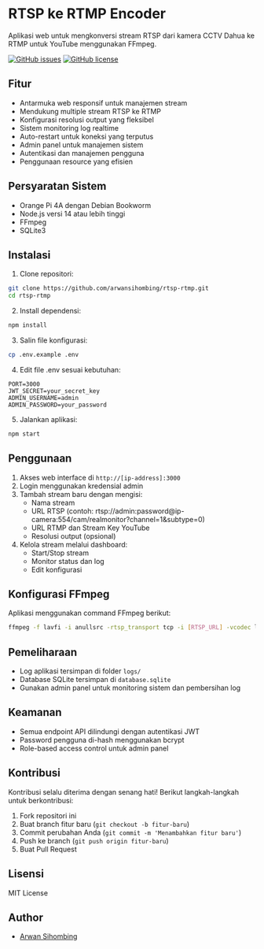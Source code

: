 # RTSP ke RTMP Encoder

Aplikasi web untuk mengkonversi stream RTSP dari kamera CCTV Dahua ke RTMP untuk YouTube menggunakan FFmpeg.

[![GitHub issues](https://img.shields.io/github/issues/arwansihombing/rtsp-rtmp)](https://github.com/arwansihombing/rtsp-rtmp/issues)
[![GitHub license](https://img.shields.io/github/license/arwansihombing/rtsp-rtmp)](https://github.com/arwansihombing/rtsp-rtmp/blob/main/LICENSE)

## Fitur

- Antarmuka web responsif untuk manajemen stream
- Mendukung multiple stream RTSP ke RTMP
- Konfigurasi resolusi output yang fleksibel
- Sistem monitoring log realtime
- Auto-restart untuk koneksi yang terputus
- Admin panel untuk manajemen sistem
- Autentikasi dan manajemen pengguna
- Penggunaan resource yang efisien

## Persyaratan Sistem

- Orange Pi 4A dengan Debian Bookworm
- Node.js versi 14 atau lebih tinggi
- FFmpeg
- SQLite3

## Instalasi

1. Clone repositori:
```bash
git clone https://github.com/arwansihombing/rtsp-rtmp.git
cd rtsp-rtmp
```

2. Install dependensi:
```bash
npm install
```

3. Salin file konfigurasi:
```bash
cp .env.example .env
```

4. Edit file .env sesuai kebutuhan:
```env
PORT=3000
JWT_SECRET=your_secret_key
ADMIN_USERNAME=admin
ADMIN_PASSWORD=your_password
```

5. Jalankan aplikasi:
```bash
npm start
```

## Penggunaan

1. Akses web interface di `http://[ip-address]:3000`
2. Login menggunakan kredensial admin
3. Tambah stream baru dengan mengisi:
   - Nama stream
   - URL RTSP (contoh: rtsp://admin:password@ip-camera:554/cam/realmonitor?channel=1&subtype=0)
   - URL RTMP dan Stream Key YouTube
   - Resolusi output (opsional)
4. Kelola stream melalui dashboard:
   - Start/Stop stream
   - Monitor status dan log
   - Edit konfigurasi

## Konfigurasi FFmpeg

Aplikasi menggunakan command FFmpeg berikut:
```bash
ffmpeg -f lavfi -i anullsrc -rtsp_transport tcp -i [RTSP_URL] -vcodec libx264 -acodec aac -ar 44100 -b:a 128k -strict experimental -f flv [RTMP_URL]/[STREAM_KEY]
```

## Pemeliharaan

- Log aplikasi tersimpan di folder `logs/`
- Database SQLite tersimpan di `database.sqlite`
- Gunakan admin panel untuk monitoring sistem dan pembersihan log

## Keamanan

- Semua endpoint API dilindungi dengan autentikasi JWT
- Password pengguna di-hash menggunakan bcrypt
- Role-based access control untuk admin panel

## Kontribusi

Kontribusi selalu diterima dengan senang hati! Berikut langkah-langkah untuk berkontribusi:

1. Fork repositori ini
2. Buat branch fitur baru (`git checkout -b fitur-baru`)
3. Commit perubahan Anda (`git commit -m 'Menambahkan fitur baru'`)
4. Push ke branch (`git push origin fitur-baru`)
5. Buat Pull Request

## Lisensi

MIT License

## Author

- [Arwan Sihombing](https://github.com/arwansihombing)